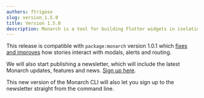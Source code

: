 ```yaml
---
authors: ftrigoso
slug: version_1.5.0
title: Version 1.5.0
description: Monarch is a tool for building Flutter widgets in isolation. It makes it easy to build, test and debug complex UIs.
---
```


This release is compatible with `package:monarch` version 1.0.1 which [fixes 
and improves](https://github.com/Dropsource/monarch/issues/25) how stories interact with modals, alerts and routing.

We will also start publishing a newsletter, which will include the latest 
Monarch updates, features and news. [Sign up here](https://docs.google.com/forms/d/e/1FAIpQLSfD9L92rymZnf-z18hWj0gyqrnBFNcc7U3YB3QyiI0_3PMxhQ/viewform?usp=sf_link).

This new version of the Monarch CLI will also let you sign up to the newsletter
straight from the command line.
